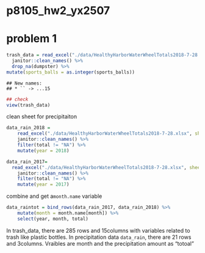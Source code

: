 p8105\_hw2\_yx2507
================

# problem 1

``` r
trash_data = read_excel("./data/HealthyHarborWaterWheelTotals2018-7-28.xlsx") %>%
  janitor::clean_names() %>%
  drop_na(dumpster) %>%
mutate(sports_balls = as.integer(sports_balls))
```

    ## New names:
    ## * `` -> ...15

``` r
## check
view(trash_data)
```

clean sheet for precipitaiton

``` r
data_rain_2018 = 
    read_excel("./data/HealthyHarborWaterWheelTotals2018-7-28.xlsx", sheet = '2018 Precipitation', range = "A2:B15") %>% 
    janitor::clean_names() %>% 
    filter(total != "NA") %>% 
    mutate(year = 2018)

data_rain_2017=
  read_excel("./data/HealthyHarborWaterWheelTotals2018-7-28.xlsx", sheet = '2017 Precipitation', range = "A2:B15") %>% 
    janitor::clean_names() %>% 
    filter(total != "NA") %>% 
    mutate(year = 2017)
```

combine and get a`month.name` variable

``` r
data_raintot = bind_rows(data_rain_2017, data_rain_2018) %>% 
    mutate(month = month.name[month]) %>% 
    select(year, month, total)
```

In trash\_data, there are 285 rows and 15columns with variables related
to trash like plastic bottles. In precipitation data `data_rain`, there
are 21 rows and 3columns. Vraibles are month and the precipitation
amount as “totoal”
